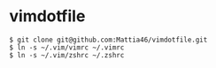 # vimdotfile

```
$ git clone git@github.com:Mattia46/vimdotfile.git
$ ln -s ~/.vim/vimrc ~/.vimrc
$ ln -s ~/.vim/zshrc ~/.zshrc
```
